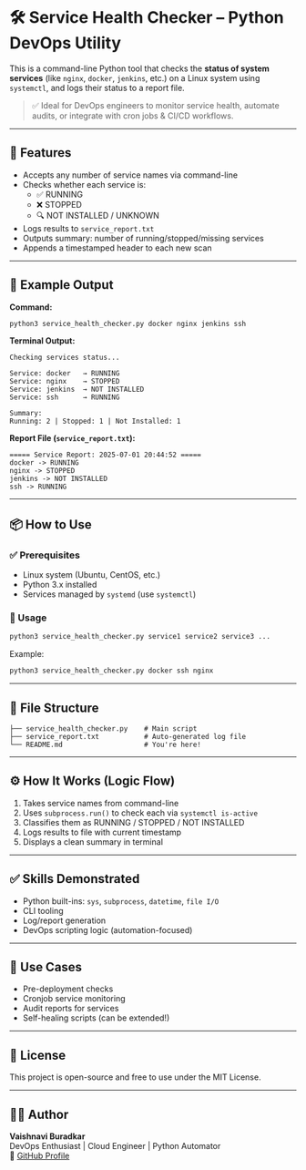 # 🛠️ Service Health Checker – Python DevOps Utility

This is a command-line Python tool that checks the **status of system services** (like `nginx`, `docker`, `jenkins`, etc.) on a Linux system using `systemctl`, and logs their status to a report file.

> ✅ Ideal for DevOps engineers to monitor service health, automate audits, or integrate with cron jobs & CI/CD workflows.

---

## 🚀 Features

- Accepts any number of service names via command-line
- Checks whether each service is:
  - ✅ RUNNING
  - ❌ STOPPED
  - 🔍 NOT INSTALLED / UNKNOWN
- Logs results to `service_report.txt`
- Outputs summary: number of running/stopped/missing services
- Appends a timestamped header to each new scan

---

## 🧪 Example Output

**Command:**
```bash
python3 service_health_checker.py docker nginx jenkins ssh
```

**Terminal Output:**
```
Checking services status...

Service: docker   → RUNNING
Service: nginx    → STOPPED
Service: jenkins  → NOT INSTALLED
Service: ssh      → RUNNING

Summary:
Running: 2 | Stopped: 1 | Not Installed: 1
```

**Report File (`service_report.txt`):**
```
===== Service Report: 2025-07-01 20:44:52 =====
docker -> RUNNING
nginx -> STOPPED
jenkins -> NOT INSTALLED
ssh -> RUNNING
```

---

## 📦 How to Use

### ✅ Prerequisites

- Linux system (Ubuntu, CentOS, etc.)
- Python 3.x installed
- Services managed by `systemd` (use `systemctl`)

### 🧾 Usage

```bash
python3 service_health_checker.py service1 service2 service3 ...
```

Example:
```bash
python3 service_health_checker.py docker ssh nginx
```

---

## 📁 File Structure

```text
├── service_health_checker.py    # Main script
├── service_report.txt           # Auto-generated log file
└── README.md                    # You're here!
```

---

## ⚙️ How It Works (Logic Flow)

1. Takes service names from command-line
2. Uses `subprocess.run()` to check each via `systemctl is-active`
3. Classifies them as RUNNING / STOPPED / NOT INSTALLED
4. Logs results to file with current timestamp
5. Displays a clean summary in terminal

---

## ✅ Skills Demonstrated

- Python built-ins: `sys`, `subprocess`, `datetime`, `file I/O`
- CLI tooling
- Log/report generation
- DevOps scripting logic (automation-focused)

---

## 📌 Use Cases

- Pre-deployment checks
- Cronjob service monitoring
- Audit reports for services
- Self-healing scripts (can be extended!)

---

## 📜 License

This project is open-source and free to use under the MIT License.

---

## 🙋‍♀️ Author

**Vaishnavi Buradkar**  
DevOps Enthusiast | Cloud Engineer | Python Automator  
🔗 [GitHub Profile](https://github.com/vaishnavi0305)
